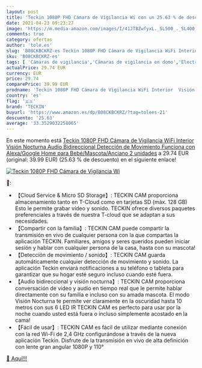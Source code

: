 ```yaml
---
layout: post
title: 'Teckin 1080P FHD Cámara de Vigilancia Wi con un 25.63 % de descuento'
date: 2021-04-23 09:23:27
image: 'https://m.media-amazon.com/images/I/41JT8ZwfyxL._SL500_._SL400_.jpg'
comments: true
category: ofertas
author: 'tole.es'
slug: 'B08CKBCKRZ-es Teckin 1080P FHD Cámara de Vigilancia WiFi Interior Visión...'
sku: 'B08CKBCKRZ-es'
tags: [ 'Cámaras de vigilancia','Cámaras de vigilancia en domo','Electrónica','Fotografía y videocámaras','google','home','teckin', ]
actualPrice: 29.74 EUR
currency: EUR
price: 29.74
comparePrice: 39.99 EUR
prodname: 'Teckin 1080P FHD Cámara de Vigilancia WiFi Interior  Visión Nocturna  Audio Bidireccional  Detección de Movimiento  Funciona con Alexa/Google Home  para Bebé/Mascota/Anciano  2 unidades'
country: 'es'
flag: '🇪🇸'
brand: 'TECKIN'
buyurl: 'https://www.amazon.es/dp/B08CKBCKRZ/?tag=tolees-21'
descuento: '25.63'
average: '33.3529032258065'
---
```


En este momento está [Teckin 1080P FHD Cámara de Vigilancia WiFi Interior  Visión Nocturna  Audio Bidireccional  Detección de Movimiento  Funciona con Alexa/Google Home  para Bebé/Mascota/Anciano  2 unidades](https://www.amazon.es/dp/B08CKBCKRZ/?tag=tolees-21) a 29.74 EUR (original: 39.99 EUR) (25.63 %  de descuento) en el siguiente enlace!

[![Teckin 1080P FHD Cámara de Vigilancia Wi](https://m.media-amazon.com/images/I/41JT8ZwfyxL._SL500_._SL400_.jpg)](https://www.amazon.es/dp/B08CKBCKRZ/?tag=tolees-21)

🔎:

- 【Cloud Service & Micro SD Storage】: TECKIN CAM proporciona almacenamiento tanto en T-Cloud como en tarjetas SD (máx. 128 GB) Esto le permite grabar vídeo y sonido. TECKIN ofrece diversos paquetes preferenciales a través de nuestra T-cloud que se adaptan a sus necesidades.
- 【Compartir con la familia】: TECKIN CAM puede compartir la transmisión en vivo de cualquier persona con la que compartas la aplicación TECKIN. Familiares, amigos y seres queridos pueden iniciar sesión y hablar con cualquier persona de la casa, hasta con su mascota!
- 【Detección de movimiento / sonido】: TECKIN CAM guarda automáticamente cualquier detección de movimiento y sonido. La aplicación Teckin enviará notificaciones a su teléfono o tableta para garantizar que su hogar esté seguro incluso cuando esté fuera.
- 【Audio bidireccional y visión nocturna】: TECKIN CAM proporciona conversación de video y audio en tiempo real que le permite hablar directamente con su familia e incluso con su amada mascota. El modo Visión Nocturna te permite ver claramente en la oscuridad hasta 10 metros con sus 6 LED IR TECKIN CAM es perfecto para usar por la noche cuando usted está fuera o incluso simplemente acostado en la cama!
- 【Fácil de usar】: TECKIN CAM es fácil de utilizar mediante conexión con la red Wi-Fi de 2,4 GHz configurándose a través de la nueva aplicación Teckin. Disfrute de la transmisión en vivo de alta definición con lente gran angular 1080P y 110°

[🛒 Aquí!!!](https://www.amazon.es/dp/B08CKBCKRZ/?tag=tolees-21)
